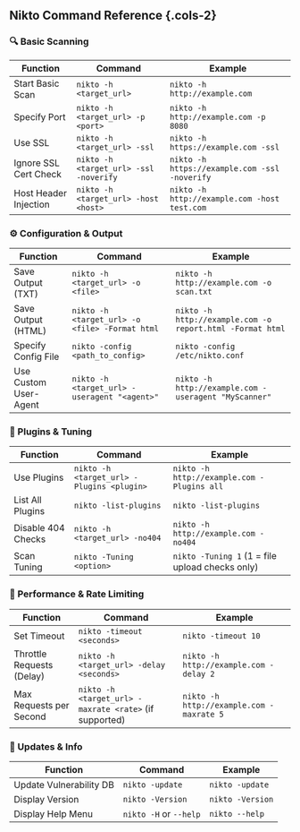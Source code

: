 ## Nikto Command Reference {.cols-2}

### 🔍 Basic Scanning

| Function              | Command                                | Example                                       |
| --------------------- | -------------------------------------- | --------------------------------------------- |
| Start Basic Scan      | `nikto -h <target_url>`                | `nikto -h http://example.com`                 |
| Specify Port          | `nikto -h <target_url> -p <port>`      | `nikto -h http://example.com -p 8080`         |
| Use SSL               | `nikto -h <target_url> -ssl`           | `nikto -h https://example.com -ssl`           |
| Ignore SSL Cert Check | `nikto -h <target_url> -ssl -noverify` | `nikto -h https://example.com -ssl -noverify` |
| Host Header Injection | `nikto -h <target_url> -host <host>`   | `nikto -h http://example.com -host test.com`  |

### ⚙️ Configuration & Output

| Function              | Command                                        | Example                                                   |
| --------------------- | ---------------------------------------------- | --------------------------------------------------------- |
| Save Output (TXT)     | `nikto -h <target_url> -o <file>`              | `nikto -h http://example.com -o scan.txt`                 |
| Save Output (HTML)    | `nikto -h <target_url> -o <file> -Format html` | `nikto -h http://example.com -o report.html -Format html` |
| Specify Config File   | `nikto -config <path_to_config>`               | `nikto -config /etc/nikto.conf`                           |
| Use Custom User-Agent | `nikto -h <target_url> -useragent "<agent>"`   | `nikto -h http://example.com -useragent "MyScanner"`      |

### 🧩 Plugins & Tuning

| Function           | Command                                   | Example                                         |
| ------------------ | ----------------------------------------- | ----------------------------------------------- |
| Use Plugins        | `nikto -h <target_url> -Plugins <plugin>` | `nikto -h http://example.com -Plugins all`      |
| List All Plugins   | `nikto -list-plugins`                     | `nikto -list-plugins`                           |
| Disable 404 Checks | `nikto -h <target_url> -no404`            | `nikto -h http://example.com -no404`            |
| Scan Tuning        | `nikto -Tuning <option>`                  | `nikto -Tuning 1` (1 = file upload checks only) |

### 🚀 Performance & Rate Limiting

| Function                  | Command                                                | Example                                  |
| ------------------------- | ------------------------------------------------------ | ---------------------------------------- |
| Set Timeout               | `nikto -timeout <seconds>`                             | `nikto -timeout 10`                      |
| Throttle Requests (Delay) | `nikto -h <target_url> -delay <seconds>`               | `nikto -h http://example.com -delay 2`   |
| Max Requests per Second   | `nikto -h <target_url> -maxrate <rate>` (if supported) | `nikto -h http://example.com -maxrate 5` |

### 🔄 Updates & Info

| Function                | Command                | Example          |
| ----------------------- | ---------------------- | ---------------- |
| Update Vulnerability DB | `nikto -update`        | `nikto -update`  |
| Display Version         | `nikto -Version`       | `nikto -Version` |
| Display Help Menu       | `nikto -H` or `--help` | `nikto --help`   |
